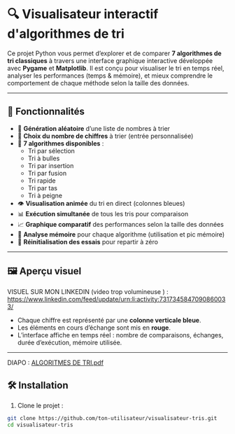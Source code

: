 # 🔍 Visualisateur interactif d'algorithmes de tri

Ce projet Python vous permet d’explorer et de comparer **7 algorithmes de tri classiques** à travers une interface graphique interactive développée avec **Pygame** et **Matplotlib**. Il est conçu pour visualiser le tri en temps réel, analyser les performances (temps & mémoire), et mieux comprendre le comportement de chaque méthode selon la taille des données.

---

## 🚀 Fonctionnalités

- 🎲 **Génération aléatoire** d’une liste de nombres à trier
- 🧮 **Choix du nombre de chiffres** à trier (entrée personnalisée)
- 🧠 **7 algorithmes disponibles** :
  - Tri par sélection
  - Tri à bulles
  - Tri par insertion
  - Tri par fusion
  - Tri rapide
  - Tri par tas
  - Tri à peigne
- 👁️ **Visualisation animée** du tri en direct (colonnes bleues)
- 📊 **Exécution simultanée** de tous les tris pour comparaison
- 📈 **Graphique comparatif** des performances selon la taille des données
- 🧠 **Analyse mémoire** pour chaque algorithme (utilisation et pic mémoire)
- 🧹 **Réinitialisation des essais** pour repartir à zéro

---

## 🖼️ Aperçu visuel
VISUEL SUR MON LINKEDIN (video trop volumineuse ) : https://www.linkedin.com/feed/update/urn:li:activity:7317345847090860033/
- Chaque chiffre est représenté par une **colonne verticale bleue**.
- Les éléments en cours d’échange sont mis en **rouge**.
- L’interface affiche en temps réel : nombre de comparaisons, échanges, durée d’exécution, mémoire utilisée.

---
DIAPO :  [ALGORITMES DE TRI.pdf](https://github.com/user-attachments/files/19733091/ALGORITMES.DE.TRI.pdf)


## 🛠️ Installation

1. Clone le projet :

```bash
git clone https://github.com/ton-utilisateur/visualisateur-tris.git
cd visualisateur-tris

